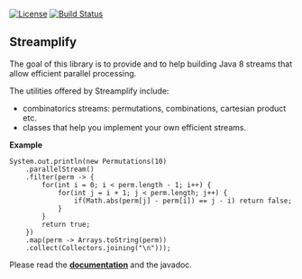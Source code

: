[![License](https://img.shields.io/badge/License-Apache%202.0-blue.svg)](https://github.com/beryx/streamplify/blob/master/LICENSE)
[![Build Status](https://img.shields.io/travis/beryx/handlebars-java-helpers/master.svg?label=Build)](https://travis-ci.org/beryx/streamplify)
## Streamplify ##


The goal of this library is to provide and to help building Java 8 streams that allow efficient parallel processing.

The utilities offered by Streamplify include:

- combinatorics streams: permutations, combinations, cartesian product etc.
- classes that help you implement your own efficient streams.

**Example**
```
System.out.println(new Permutations(10)
    .parallelStream()
    .filter(perm -> {
        for(int i = 0; i < perm.length - 1; i++) {
            for(int j = i + 1; j < perm.length; j++) {
                if(Math.abs(perm[j] - perm[i]) == j - i) return false;
            }
        }
        return true;
    })
    .map(perm -> Arrays.toString(perm))
    .collect(Collectors.joining("\n")));
```


Please read the **[documentation](http://streamplify.beryx.org)** and the javadoc.
